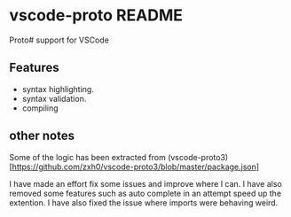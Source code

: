 # vscode-proto README

Proto# support for VSCode

## Features

- syntax highlighting.
- syntax validation.
- compiling

## other notes

Some of the logic has been extracted from (vscode-proto3)[https://github.com/zxh0/vscode-proto3/blob/master/package.json]

I have made an effort fix some issues and improve where I can. I have also removed some features such as auto complete in an attempt speed up the extention. I have also fixed the issue where imports were behaving weird.